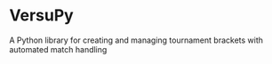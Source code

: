 # VersuPy
A Python library for creating and managing tournament brackets with automated match handling
